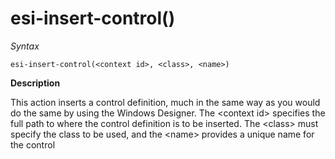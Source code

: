# esi-insert-control()

*Syntax*

```
esi-insert-control(<context id>, <class>, <name>)
```

**Description**

This action inserts a control definition, much in the same way as you would do the same by using the Windows Designer. The \<context id> specifies the full path to where the control definition is to be inserted. The \<class> must specify the class to be used, and the \<name> provides a unique name for the control